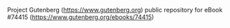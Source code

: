 Project Gutenberg (https://www.gutenberg.org) public repository for
eBook #74415 (https://www.gutenberg.org/ebooks/74415)
